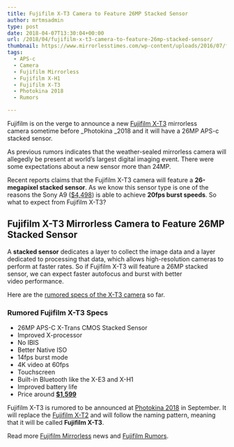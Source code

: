 ```yaml
---
title: Fujifilm X-T3 Camera to Feature 26MP Stacked Sensor
author: mrtmsadmin
type: post
date: 2018-04-07T13:30:04+00:00
url: /2018/04/fujifilm-x-t3-camera-to-feature-26mp-stacked-sensor/
thumbnail: https://www.mirrorlesstimes.com/wp-content/uploads/2016/07/fujifilm-x-t2-front.jpg
tags:
  - APS-c
  - Camera
  - Fujifilm Mirrorless
  - Fujifilm X-H1
  - Fujifilm X-T3
  - Photokina 2018
  - Rumors

---
```

Fujifilm is on the verge to announce a new <a href="https://www.mirrorlesstimes.com/tag/fujifilm-x-t3/" target="_blank" rel="noopener" data-wpel-link="internal">Fujifilm X-T3</a> mirrorless camera sometime before _Photokina _2018 and it will have a 26MP APS-c stacked sensor.

As previous rumors indicates that the weather-sealed mirrorless camera will allegedly be present at world’s largest digital imaging event. There were some expectations about a new sensor more than 24MP.

Recent reports claims that the Fujifilm X-T3 camera will feature a **26-megapixel stacked sensor**. As we know this sensor type is one of the reasons the Sony A9 <span class="s1">(<a href="https://www.amazon.com/Sony-Mirrorless-Interchangeable-Lens-Camera-ILCE9/dp/B06ZY7GNKN/?tag=daicamnew-20" data-amzn-asin="B06ZY7GNKN">$4,498</a>)</span> is able to achieve **20fps burst speeds**. So what to expect from Fujifilm X-T3?<!--more-->

## Fujifilm X-T3 Mirrorless Camera to Feature 26MP Stacked Sensor

A **stacked sensor** dedicates a layer to collect the image data and a layer dedicated to processing that data, which allows high-resolution cameras to perform at faster rates. So if Fujifilm X-T3 will feature a 26MP stacked sensor, we can expect faster autofocus and burst with better video performance.

Here are the <a href="https://www.dailycameranews.com/2018/04/fujifilm-x-t3-rumored-to-feature-with-26mp-stacked-sensor/" target="_blank" rel="noopener">rumored specs of the X-T3 camera</a> so far.

### Rumored Fujifilm X-T3 Specs

  * 26MP APS-C X-<wbr />Trans CMOS Stacked Sensor
  * Improved X-processor
  * No IBIS
  * Better Native ISO
  * 14fps burst mode
  * 4K video at 60fps
  * Touchscreen
  * Built-in Bluetooth like the X-E3 and X-H1
  * Improved battery life
  * Price around **<a href="http://amzn.to/2ED06ej" target="_blank" rel="nofollow noopener noreferrer" data-amzn-asin="B00GORMJTI">$1,599</a>**

Fujifilm X-T3 is rumored to be announced at [Photokina 2018][1] in September. It will replace the <a href="https://www.dailycameranews.com/2017/06/best-lenses-fujifilm-x-t2/" target="_blank" rel="noopener">Fujifilm X-T2</a> and will follow the naming pattern, meaning that it will be called **Fujifilm X-T3**.

Read more [Fujifilm Mirrorless][2] news and <a href="https://www.dailycameranews.com/tag/fujifilm-rumors/" target="_blank" rel="noopener">Fujifilm Rumors</a>.

 [1]: https://www.mirrorlesstimes.com/tag/photokina-2018/
 [2]: https://www.mirrorlesstimes.com/tag/fujifilm-mirrorless/